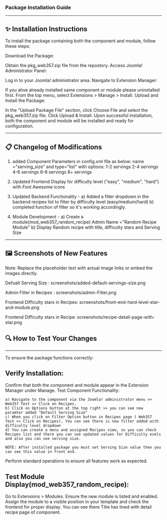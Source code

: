 ### Package Installation Guide
------------------------------
## ✨ Installation Instructions
To install the package containing both the component and module, follow these steps:

Download the Package:

Obtain the pkg_web357.zip file from the repostory.
Access Joomla! Administrator Panel:

Log in to your Joomla! administrator area.
Navigate to Extension Manager:

If you ahve already installed same component or module please uninstalled first.
From the top menu, select Extensions > Manage > Install.
Upload and Install the Package:

In the "Upload Package File" section, click Choose File and select the pkg_web357.zip file.
Click Upload & Install.
Upon successful installation, both the component and module will be installed and ready for configuration.
_____________________________________
## 📋 Changelog of Modifications
1) added Component Parameters in config.xml file as below:
	name ="serving_size" and type="list" with options:
	1-2 servings
	2-4 servings
	4-6 servings
	6-8 servings
	8+ servings

2) Updated Frontend Display for difficulty level ("easy", "medium", "hard") with  Font Awesome icons

3) Updated Backend Functionality - 
	a) Added a filter dropdown in the backend recipes list to filter by difficulty level (easy/medium/hard)
	b) completed function of filter so it's working accordingly.

4) Module Development - 
  a) Create a module(mod_web357_random_recipe) Admin Name ="Random Recipe Module"
  b) Display Random recipe with title, difficulty stars and Serving Size

----------------------------------
## 🖼️ Screenshots of New Features

Note: Replace the placeholder text with actual image links or embed the images directly.

Defualt Serving Size     :  screenshots/added-default-servings-size.png

Admin Filter in Recipes  :  screenshots/admin-Filter.png

Frontend Difficulty stars in Recipes:  screenshots/front-end-hard-level-star-and-module.png

Frontend Difficulty stars in Recipe:  screenshots/recipe-detail-page-with-star.png

## 🔍 How to Test Your Changes
-------------------------------
To ensure the package functions correctly:

## Verify Installation:

Confirm that both the component and module appear in the Extension Manager under Manage.
Test Component Functionality:

	a) Navigate to the component via the Joomla! administrator menu >> Web357 Test >> Click on Recipes.
	b) Click on Options button at the top right >> you can see new paramter added "Default Serving Size"
	c) When you click on Filter Option button in Recipes page ( Web357 Test >> Click on Recipes), You can see there is new filter added with difficulty level dropdown
	d) You can create a menu and assigned Recipes view, so you can check Recipes list and there you can see updated values for Difficulty evels and also you can see serving size.

	NOTE: After installed package you must set Serving Size value then you can see this value in front end.

 Perform standard operations to ensure all features work as expected.


## Test Module Display(mod_web357_random_recipe):

Go to Extensions > Modules.
Ensure the new module is listed and enabled.
Assign the module to a visible position in your template and check the frontend for proper display.
You can see there Title has lined with detail recipe page of component.
